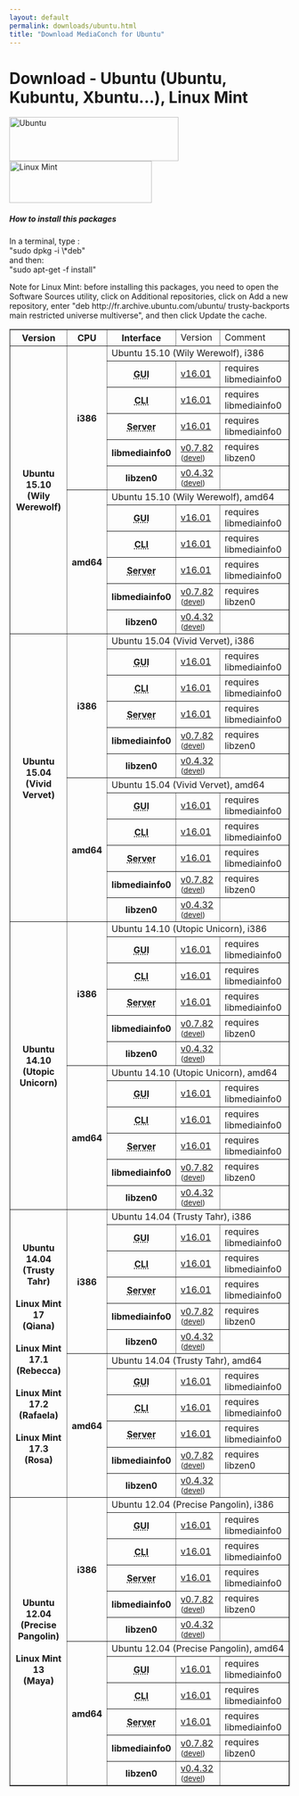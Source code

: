 ```yaml
---
layout: default
permalink: downloads/ubuntu.html
title: "Download MediaConch for Ubuntu"
---
```


# Download - Ubuntu (Ubuntu, Kubuntu, Xbuntu...), Linux Mint

<img src="/MediaConch/images/Ubuntu.png" width="304" height="79" alt="Ubuntu"><img src="/MediaConch/images/Linux_Mint.png" width="256" height="75" alt="Linux Mint"><br/>

<h5>How to install this packages</h5>

<p>
In a terminal, type :<br />
"sudo dpkg -i \*deb"<br />
and then:<br />
"sudo apt-get -f install"
</p>
<p>
Note for Linux Mint: before installing this packages, you need to open the Software Sources utility, click on Additional repositories, click on Add a new repository, enter "deb http://fr.archive.ubuntu.com/ubuntu/ trusty-backports main restricted universe multiverse", and then click Update the cache.
</p>

<table border="1">
<tr class="table-header">
    <th>Version</th>
    <th>CPU</th>
    <th>Interface</th>
    <td>Version</td>
    <td>Comment</td>
</tr>

<tr>
    <th rowspan="12">Ubuntu 15.10<br/>(Wily Werewolf)</th>
    <th rowspan="6">i386</th>
    <td class="table-OS" colspan="3" id="15.10.i386">Ubuntu 15.10 (Wily Werewolf), i386</td>
</tr>
<tr>
    <th><abbr title="Graphical User Interface">GUI</abbr></th>
    <td><a href="https://mediaarea.net/download/binary/mediaconch-gui/16.01/mediaconch-gui_16.01-1_i386.xUbuntu_15.10.deb">v16.01</a></td>
    <td>requires libmediainfo0</td>
</tr>
<tr>
    <th><abbr title="Command Line Interface">CLI</abbr></th>
    <td><a href="https://mediaarea.net/download/binary/mediaconch/16.01/mediaconch_16.01-1_i386.xUbuntu_15.10.deb">v16.01</a></td>
    <td>requires libmediainfo0</td>
</tr>
<tr>
    <th><abbr title="Server">Server</abbr></th>
    <td><a href="https://mediaarea.net/download/binary/mediaconch-server/16.01/mediaconch-server_16.01-1_i386.xUbuntu_15.10.deb">v16.01</a></td>
    <td>requires libmediainfo0</td>
</tr>
<tr>
    <th>libmediainfo0</th>
    <td><a href="https://mediaarea.net/download/binary/libmediainfo0/0.7.82/libmediainfo0v5_0.7.82-1_i386.xUbuntu_15.10.deb">v0.7.82</a><small> (<a href="https://mediaarea.net/download/binary/libmediainfo0/0.7.82/libmediainfo-dev_0.7.82-1_i386.xUbuntu_15.10.deb">devel</a>)</small></td>
    <td>requires libzen0</td>
</tr>
<tr>
    <th>libzen0</th>
    <td><a href="https://mediaarea.net/download/binary/libzen0/0.4.32/libzen0v5_0.4.32-1_i386.xUbuntu_15.10.deb">v0.4.32</a><small> (<a href="https://mediaarea.net/download/binary/libzen0/0.4.32/libzen-dev_0.4.32-1_i386.xUbuntu_15.10.deb">devel</a>)</small></td>
    <td>&nbsp;</td>
</tr>
<tr>
    <th rowspan="6">amd64</th>
    <td class="table-OS" colspan="3" id="15.10.amd64">Ubuntu 15.10 (Wily Werewolf), amd64</td>
</tr>
<tr>
    <th><abbr title="Graphical User Interface">GUI</abbr></th>
    <td><a href="https://mediaarea.net/download/binary/mediaconch-gui/16.01/mediaconch-gui_16.01-1_amd64.xUbuntu_15.10.deb">v16.01</a></td>
    <td>requires libmediainfo0</td>
</tr>
<tr>
    <th><abbr title="Command Line Interface">CLI</abbr></th>
    <td><a href="https://mediaarea.net/download/binary/mediaconch/16.01/mediaconch_16.01-1_amd64.xUbuntu_15.10.deb">v16.01</a></td>
    <td>requires libmediainfo0</td>
</tr>
<tr>
    <th><abbr title="Server">Server</abbr></th>
    <td><a href="https://mediaarea.net/download/binary/mediaconch-server/16.01/mediaconch-server_16.01-1_amd64.xUbuntu_15.10.deb">v16.01</a></td>
    <td>requires libmediainfo0</td>
</tr>
<tr>
    <th>libmediainfo0</th>
    <td><a href="https://mediaarea.net/download/binary/libmediainfo0/0.7.82/libmediainfo0v5_0.7.82-1_amd64.xUbuntu_15.10.deb">v0.7.82</a><small> (<a href="https://mediaarea.net/download/binary/libmediainfo0/0.7.82/libmediainfo-dev_0.7.82-1_amd64.xUbuntu_15.10.deb">devel</a>)</small></td>
    <td>requires libzen0</td>
</tr>
<tr>
    <th>libzen0</th>
    <td><a href="https://mediaarea.net/download/binary/libzen0/0.4.32/libzen0v5_0.4.32-1_amd64.xUbuntu_15.10.deb">v0.4.32</a><small> (<a href="https://mediaarea.net/download/binary/libzen0/0.4.32/libzen-dev_0.4.32-1_amd64.xUbuntu_15.10.deb">devel</a>)</small></td>
    <td>&nbsp;</td>
</tr>

<tr>
    <th rowspan="12">Ubuntu 15.04<br/>(Vivid Vervet)</th>
    <th rowspan="6">i386</th>
    <td class="table-OS" colspan="3" id="15.04.i386">Ubuntu 15.04 (Vivid Vervet), i386</td>
</tr>
<tr>
    <th><abbr title="Graphical User Interface">GUI</abbr></th>
    <td><a href="https://mediaarea.net/download/binary/mediaconch-gui/16.01/mediaconch-gui_16.01-1_i386.xUbuntu_15.04.deb">v16.01</a></td>
    <td>requires libmediainfo0</td>
</tr>
<tr>
    <th><abbr title="Command Line Interface">CLI</abbr></th>
    <td><a href="https://mediaarea.net/download/binary/mediaconch/16.01/mediaconch_16.01-1_i386.xUbuntu_15.04.deb">v16.01</a></td>
    <td>requires libmediainfo0</td>
</tr>
<tr>
    <th><abbr title="Server">Server</abbr></th>
    <td><a href="https://mediaarea.net/download/binary/mediaconch-server/16.01/mediaconch-server_16.01-1_i386.xUbuntu_15.04.deb">v16.01</a></td>
    <td>requires libmediainfo0</td>
</tr>
<tr>
    <th>libmediainfo0</th>
    <td><a href="https://mediaarea.net/download/binary/libmediainfo0/0.7.82/libmediainfo0_0.7.82-1_i386.xUbuntu_15.04.deb">v0.7.82</a><small> (<a href="https://mediaarea.net/download/binary/libmediainfo0/0.7.82/libmediainfo-dev_0.7.82-1_i386.xUbuntu_15.04.deb">devel</a>)</small></td>
    <td>requires libzen0</td>
</tr>
<tr>
    <th>libzen0</th>
    <td><a href="https://mediaarea.net/download/binary/libzen0/0.4.32/libzen0_0.4.32-1_i386.xUbuntu_15.04.deb">v0.4.32</a><small> (<a href="https://mediaarea.net/download/binary/libzen0/0.4.32/libzen-dev_0.4.32-1_i386.xUbuntu_15.04.deb">devel</a>)</small></td>
    <td>&nbsp;</td>
</tr>
<tr>
    <th rowspan="6">amd64</th>
    <td class="table-OS" colspan="3" id="15.04.amd64">Ubuntu 15.04 (Vivid Vervet), amd64</td>
</tr>
<tr>
    <th><abbr title="Graphical User Interface">GUI</abbr></th>
    <td><a href="https://mediaarea.net/download/binary/mediaconch-gui/16.01/mediaconch-gui_16.01-1_amd64.xUbuntu_15.04.deb">v16.01</a></td>
    <td>requires libmediainfo0</td>
</tr>
<tr>
    <th><abbr title="Command Line Interface">CLI</abbr></th>
    <td><a href="https://mediaarea.net/download/binary/mediaconch/16.01/mediaconch_16.01-1_amd64.xUbuntu_15.04.deb">v16.01</a></td>
    <td>requires libmediainfo0</td>
</tr>
<tr>
    <th><abbr title="Server">Server</abbr></th>
    <td><a href="https://mediaarea.net/download/binary/mediaconch-server/16.01/mediaconch-server_16.01-1_amd64.xUbuntu_15.04.deb">v16.01</a></td>
    <td>requires libmediainfo0</td>
</tr>
<tr>
    <th>libmediainfo0</th>
    <td><a href="https://mediaarea.net/download/binary/libmediainfo0/0.7.82/libmediainfo0_0.7.82-1_amd64.xUbuntu_15.04.deb">v0.7.82</a><small> (<a href="https://mediaarea.net/download/binary/libmediainfo0/0.7.82/libmediainfo-dev_0.7.82-1_amd64.xUbuntu_15.04.deb">devel</a>)</small></td>
    <td>requires libzen0</td>
</tr>
<tr>
    <th>libzen0</th>
    <td><a href="https://mediaarea.net/download/binary/libzen0/0.4.32/libzen0_0.4.32-1_amd64.xUbuntu_15.04.deb">v0.4.32</a><small> (<a href="https://mediaarea.net/download/binary/libzen0/0.4.32/libzen-dev_0.4.32-1_amd64.xUbuntu_15.04.deb">devel</a>)</small></td>
    <td>&nbsp;</td>
</tr>

<tr>
    <th rowspan="12">Ubuntu 14.10<br/>(Utopic Unicorn)</th>
    <th rowspan="6">i386</th>
    <td class="table-OS" colspan="3" id="14.10.i386">Ubuntu 14.10 (Utopic Unicorn), i386</td>
</tr>
<tr>
    <th><abbr title="Graphical User Interface">GUI</abbr></th>
    <td><a href="https://mediaarea.net/download/binary/mediaconch-gui/16.01/mediaconch-gui_16.01-1_i386.xUbuntu_14.10.deb">v16.01</a></td>
    <td>requires libmediainfo0</td>
</tr>
<tr>
    <th><abbr title="Command Line Interface">CLI</abbr></th>
    <td><a href="https://mediaarea.net/download/binary/mediaconch/16.01/mediaconch_16.01-1_i386.xUbuntu_14.10.deb">v16.01</a></td>
    <td>requires libmediainfo0</td>
</tr>
<tr>
    <th><abbr title="Server">Server</abbr></th>
    <td><a href="https://mediaarea.net/download/binary/mediaconch-server/16.01/mediaconch-server_16.01-1_i386.xUbuntu_14.10.deb">v16.01</a></td>
    <td>requires libmediainfo0</td>
</tr>
<tr>
    <th>libmediainfo0</th>
    <td><a href="https://mediaarea.net/download/binary/libmediainfo0/0.7.82/libmediainfo0_0.7.82-1_i386.xUbuntu_14.10.deb">v0.7.82</a><small> (<a href="https://mediaarea.net/download/binary/libmediainfo0/0.7.82/libmediainfo-dev_0.7.82-1_i386.xUbuntu_14.10.deb">devel</a>)</small></td>
    <td>requires libzen0</td>
</tr>
<tr>
    <th>libzen0</th>
    <td><a href="https://mediaarea.net/download/binary/libzen0/0.4.32/libzen0_0.4.32-1_i386.xUbuntu_14.10.deb">v0.4.32</a><small> (<a href="https://mediaarea.net/download/binary/libzen0/0.4.32/libzen-dev_0.4.32-1_i386.xUbuntu_14.10.deb">devel</a>)</small></td>
    <td>&nbsp;</td>
</tr>
<tr>
    <th rowspan="6">amd64</th>
    <td class="table-OS" colspan="3" id="14.10.amd64">Ubuntu 14.10 (Utopic Unicorn), amd64</td>
</tr>
<tr>
    <th><abbr title="Graphical User Interface">GUI</abbr></th>
    <td><a href="https://mediaarea.net/download/binary/mediaconch-gui/16.01/mediaconch-gui_16.01-1_amd64.xUbuntu_14.10.deb">v16.01</a></td>
    <td>requires libmediainfo0</td>
</tr>
<tr>
    <th><abbr title="Command Line Interface">CLI</abbr></th>
    <td><a href="https://mediaarea.net/download/binary/mediaconch/16.01/mediaconch_16.01-1_amd64.xUbuntu_14.10.deb">v16.01</a></td>
    <td>requires libmediainfo0</td>
</tr>
<tr>
    <th><abbr title="Server">Server</abbr></th>
    <td><a href="https://mediaarea.net/download/binary/mediaconch-server/16.01/mediaconch-server_16.01-1_amd64.xUbuntu_14.10.deb">v16.01</a></td>
    <td>requires libmediainfo0</td>
</tr>
<tr>
    <th>libmediainfo0</th>
    <td><a href="https://mediaarea.net/download/binary/libmediainfo0/0.7.82/libmediainfo0_0.7.82-1_amd64.xUbuntu_14.10.deb">v0.7.82</a><small> (<a href="https://mediaarea.net/download/binary/libmediainfo0/0.7.82/libmediainfo-dev_0.7.82-1_amd64.xUbuntu_14.10.deb">devel</a>)</small></td>
    <td>requires libzen0</td>
</tr>
<tr>
    <th>libzen0</th>
    <td><a href="https://mediaarea.net/download/binary/libzen0/0.4.32/libzen0_0.4.32-1_amd64.xUbuntu_14.10.deb">v0.4.32</a><small> (<a href="https://mediaarea.net/download/binary/libzen0/0.4.32/libzen-dev_0.4.32-1_amd64.xUbuntu_14.10.deb">devel</a>)</small></td>
    <td>&nbsp;</td>
</tr>
<tr>
    <th rowspan="12">Ubuntu 14.04<br/>(Trusty Tahr)<br/><br/>Linux Mint 17<br/>(Qiana)<br/><br/>Linux Mint 17.1<br/>(Rebecca)<br/><br/>Linux Mint 17.2<br/>(Rafaela)<br/><br/>Linux Mint 17.3<br/>(Rosa)</th>
    <th rowspan="6">i386</th>
    <td class="table-OS" colspan="3" id="14.04.i386">Ubuntu 14.04 (Trusty Tahr), i386</td>
</tr>
<tr>
    <th><abbr title="Graphical User Interface">GUI</abbr></th>
    <td><a href="https://mediaarea.net/download/binary/mediaconch-gui/16.01/mediaconch-gui_16.01-1_i386.xUbuntu_14.04.deb">v16.01</a></td>
    <td>requires libmediainfo0</td>
</tr>
<tr>
    <th><abbr title="Command Line Interface">CLI</abbr></th>
    <td><a href="https://mediaarea.net/download/binary/mediaconch/16.01/mediaconch_16.01-1_i386.xUbuntu_14.04.deb">v16.01</a></td>
    <td>requires libmediainfo0</td>
</tr>
<tr>
    <th><abbr title="Server">Server</abbr></th>
    <td><a href="https://mediaarea.net/download/binary/mediaconch-server/16.01/mediaconch-server_16.01-1_i386.xUbuntu_14.04.deb">v16.01</a></td>
    <td>requires libmediainfo0</td>
</tr>
<tr>
    <th>libmediainfo0</th>
    <td><a href="https://mediaarea.net/download/binary/libmediainfo0/0.7.82/libmediainfo0_0.7.82-1_i386.xUbuntu_14.04.deb">v0.7.82</a><small> (<a href="https://mediaarea.net/download/binary/libmediainfo0/0.7.82/libmediainfo-dev_0.7.82-1_i386.xUbuntu_14.04.deb">devel</a>)</small></td>
    <td>requires libzen0</td>
</tr>
<tr>
    <th>libzen0</th>
    <td><a href="https://mediaarea.net/download/binary/libzen0/0.4.32/libzen0_0.4.32-1_i386.xUbuntu_14.04.deb">v0.4.32</a><small> (<a href="https://mediaarea.net/download/binary/libzen0/0.4.32/libzen-dev_0.4.32-1_i386.xUbuntu_14.04.deb">devel</a>)</small></td>
    <td>&nbsp;</td>
</tr>
<tr>
    <th rowspan="6">amd64</th>
    <td class="table-OS" colspan="3" id="14.04.amd64">Ubuntu 14.04 (Trusty Tahr), amd64</td>
</tr>
<tr>
    <th><abbr title="Graphical User Interface">GUI</abbr></th>
    <td><a href="https://mediaarea.net/download/binary/mediaconch-gui/16.01/mediaconch-gui_16.01-1_amd64.xUbuntu_14.04.deb">v16.01</a></td>
    <td>requires libmediainfo0</td>
</tr>
<tr>
    <th><abbr title="Command Line Interface">CLI</abbr></th>
    <td><a href="https://mediaarea.net/download/binary/mediaconch/16.01/mediaconch_16.01-1_amd64.xUbuntu_14.04.deb">v16.01</a></td>
    <td>requires libmediainfo0</td>
</tr>
<tr>
    <th><abbr title="Server">Server</abbr></th>
    <td><a href="https://mediaarea.net/download/binary/mediaconch-server/16.01/mediaconch-server_16.01-1_amd64.xUbuntu_14.04.deb">v16.01</a></td>
    <td>requires libmediainfo0</td>
</tr>
<tr>
    <th>libmediainfo0</th>
    <td><a href="https://mediaarea.net/download/binary/libmediainfo0/0.7.82/libmediainfo0_0.7.82-1_amd64.xUbuntu_14.04.deb">v0.7.82</a><small> (<a href="https://mediaarea.net/download/binary/libmediainfo0/0.7.82/libmediainfo-dev_0.7.82-1_amd64.xUbuntu_14.04.deb">devel</a>)</small></td>
    <td>requires libzen0</td>
</tr>
<tr>
    <th>libzen0</th>
    <td><a href="https://mediaarea.net/download/binary/libzen0/0.4.32/libzen0_0.4.32-1_amd64.xUbuntu_14.04.deb">v0.4.32</a><small> (<a href="https://mediaarea.net/download/binary/libzen0/0.4.32/libzen-dev_0.4.32-1_amd64.xUbuntu_14.04.deb">devel</a>)</small></td>
    <td>&nbsp;</td>
</tr>
<tr>
    <th rowspan="12">Ubuntu 12.04<br/>(Precise Pangolin)<br/><br/>Linux Mint 13<br/>(Maya)</th>
    <th rowspan="6">i386</th>
    <td class="table-OS" colspan="3" id="12.04.i386">Ubuntu 12.04 (Precise Pangolin), i386</td>
</tr>
<tr>
    <th><abbr title="Graphical User Interface">GUI</abbr></th>
    <td><a href="https://mediaarea.net/download/binary/mediaconch-gui/16.01/mediaconch-gui_16.01-1_i386.xUbuntu_12.04.deb">v16.01</a></td>
    <td>requires libmediainfo0</td>
</tr>
<tr>
    <th><abbr title="Command Line Interface">CLI</abbr></th>
    <td><a href="https://mediaarea.net/download/binary/mediaconch/16.01/mediaconch_16.01-1_i386.xUbuntu_12.04.deb">v16.01</a></td>
    <td>requires libmediainfo0</td>
</tr>
<tr>
    <th><abbr title="Server">Server</abbr></th>
    <td><a href="https://mediaarea.net/download/binary/mediaconch-server/16.01/mediaconch-server_16.01-1_i386.xUbuntu_12.04.deb">v16.01</a></td>
    <td>requires libmediainfo0</td>
</tr>
<tr>
    <th>libmediainfo0</th>
    <td><a href="https://mediaarea.net/download/binary/libmediainfo0/0.7.82/libmediainfo0_0.7.82-1_i386.xUbuntu_12.04.deb">v0.7.82</a><small> (<a href="https://mediaarea.net/download/binary/libmediainfo0/0.7.82/libmediainfo-dev_0.7.82-1_i386.xUbuntu_12.04.deb">devel</a>)</small></td>
    <td>requires libzen0</td>
</tr>
<tr>
    <th>libzen0</th>
    <td><a href="https://mediaarea.net/download/binary/libzen0/0.4.32/libzen0_0.4.32-1_i386.xUbuntu_12.04.deb">v0.4.32</a><small> (<a href="https://mediaarea.net/download/binary/libzen0/0.4.32/libzen-dev_0.4.32-1_i386.xUbuntu_12.04.deb">devel</a>)</small></td>
    <td>&nbsp;</td>
</tr>
<tr>
    <th rowspan="6">amd64</th>
    <td class="table-OS" colspan="3" id="12.04.amd64">Ubuntu 12.04 (Precise Pangolin), amd64</td>
</tr>
<tr>
    <th><abbr title="Graphical User Interface">GUI</abbr></th>
    <td><a href="https://mediaarea.net/download/binary/mediaconch-gui/16.01/mediaconch-gui_16.01-1_amd64.xUbuntu_12.04.deb">v16.01</a></td>
    <td>requires libmediainfo0</td>
</tr>
<tr>
    <th><abbr title="Command Line Interface">CLI</abbr></th>
    <td><a href="https://mediaarea.net/download/binary/mediaconch/16.01/mediaconch_16.01-1_amd64.xUbuntu_12.04.deb">v16.01</a></td>
    <td>requires libmediainfo0</td>
</tr>
<tr>
    <th><abbr title="Server">Server</abbr></th>
    <td><a href="https://mediaarea.net/download/binary/mediaconch-server/16.01/mediaconch-server_16.01-1_amd64.xUbuntu_12.04.deb">v16.01</a></td>
    <td>requires libmediainfo0</td>
</tr>
<tr>
    <th>libmediainfo0</th>
    <td><a href="https://mediaarea.net/download/binary/libmediainfo0/0.7.82/libmediainfo0_0.7.82-1_amd64.xUbuntu_12.04.deb">v0.7.82</a><small> (<a href="https://mediaarea.net/download/binary/libmediainfo0/0.7.82/libmediainfo-dev_0.7.82-1_amd64.xUbuntu_12.04.deb">devel</a>)</small></td>
    <td>requires libzen0</td>
</tr>
<tr>
    <th>libzen0</th>
    <td><a href="https://mediaarea.net/download/binary/libzen0/0.4.32/libzen0_0.4.32-1_amd64.xUbuntu_12.04.deb">v0.4.32</a><small> (<a href="https://mediaarea.net/download/binary/libzen0/0.4.32/libzen-dev_0.4.32-1_amd64.xUbuntu_12.04.deb">devel</a>)</small></td>
    <td>&nbsp;</td>
</tr>
</table>
